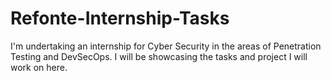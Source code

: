 # Refonte-Internship-Tasks
I'm undertaking an internship for Cyber Security in the areas of Penetration Testing and DevSecOps.
I will be showcasing the tasks and project I will work on here.
